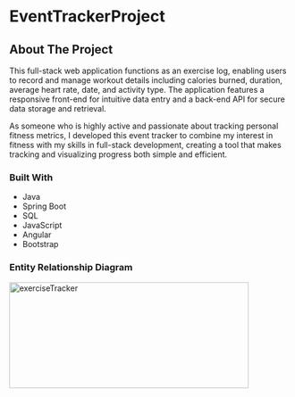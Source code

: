 # EventTrackerProject
## About The Project
This full-stack web application functions as an exercise log, enabling users to record and manage workout details including calories burned, duration, average heart rate, date, and activity type. The application features a responsive front-end for intuitive data entry and a back-end API for secure data storage and retrieval. 

As someone who is highly active and passionate about tracking personal fitness metrics, I developed this event tracker to combine my interest in fitness with my skills in full-stack development, creating a tool that makes tracking and visualizing progress both simple and efficient.

### Built With
* Java
* Spring Boot
* SQL
* JavaScript
* Angular
* Bootstrap

### Entity Relationship Diagram

<img width="428" height="190" alt="exerciseTracker" src="https://github.com/user-attachments/assets/4957a870-a727-42d1-a72c-28750c8396a6" />
